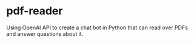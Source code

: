 # pdf-reader
Using OpenAI API to create a chat bot in Python that can read over PDFs and answer questions about it.
